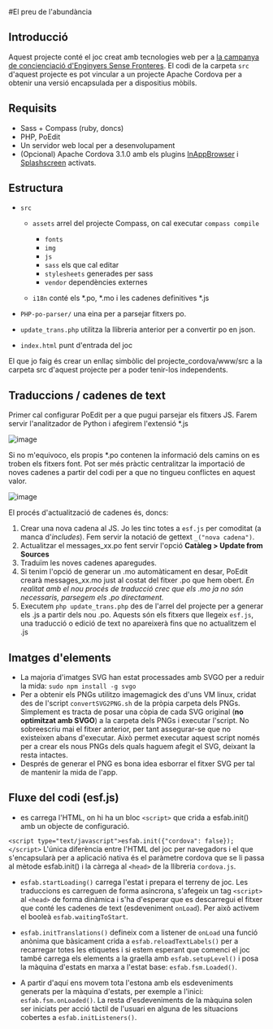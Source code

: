 #El preu de l'abundància

## Introducció
Aquest projecte conté el joc creat amb tecnologies web per a [la campanya de concienciació d'Enginyers Sense Fronteres](http://www.elpreudelabundancia.org/). El codi de la carpeta `src` d'aquest projecte es pot vincular a un projecte Apache Cordova per a obtenir una versió encapsulada per a dispositius mòbils.

## Requisits
+ Sass + Compass (ruby, doncs)
+ PHP, PoEdit
+ Un servidor web local per a desenvolupament
+ (Opcional) Apache Cordova 3.1.0 amb els plugins [InAppBrowser](http://cordova.apache.org/docs/en/3.1.0/cordova_inappbrowser_inappbrowser.md.html#InAppBrowser) i [Splashscreen](http://cordova.apache.org/docs/en/3.1.0/cordova_splashscreen_splashscreen.md.html#Splashscreen) activats.

## Estructura
+ `src`
	+ `assets` arrel del projecte Compass, on cal executar `compass compile`
		- `fonts`
		- `img`
		- `js`
		- `sass` els que cal editar
		- `stylesheets` generades per sass
		- `vendor` dependències externes
						
	+ `i18n` conté els \*.po, \*.mo i les cadenes definitives \*.js
	
+ `PHP-po-parser/` una eina per a parsejar fitxers po.

+ `update_trans.php` utilitza la llibreria anterior per a convertir po en json. 

+ `index.html` punt d'entrada del joc

El que jo faig és crear un enllaç simbòlic del projecte_cordova/www/src a la carpeta src d'aquest projecte per a poder tenir-los independents. 

## Traduccions / cadenes de text
Primer cal configurar PoEdit per a que pugui parsejar els fitxers JS. Farem servir l'analitzador de Python i afegirem l'extensió *.js

![image](http://softwaremeetsdesign.com/Coses/Poedit%20JS%20parser.png)

Si no m'equivoco, els propis *.po contenen la informació dels camins on es troben els fitxers font. Pot ser més pràctic centralitzar la importació de noves cadenes a partir del codi per a que no tingueu conflictes en aquest valor.

![image](http://softwaremeetsdesign.com/Coses/Po%20file%20js%20sources.png)

El procés d'actualització de cadenes és, doncs:

1. Crear una nova cadena al JS. Jo les tinc totes a `esf.js` per comoditat (a manca d'*includes*). Fem servir la notació de gettext `_("nova cadena")`.
2. Actualitzar el messages_xx.po fent servir l'opció **Catàleg > Update from Sources**
3. Traduïm les noves cadenes aparegudes.
4. Si tenim l'opció de generar un .mo automàticament en desar, PoEdit crearà messages_xx.mo just al costat del fitxer .po que hem obert. *En realitat amb el nou procés de traducció crec que els .mo ja no són necessaris, parsegem els .po directament.*
5. Executem `php update_trans.php` des de l'arrel del projecte per a generar els .js a partir dels nou .po. Aquests són els fitxers que llegeix `esf.js`, una traducció o edició de text no apareixerà fins que no actualitzem el .js

## Imatges d'elements
+ La majoria d'imatges SVG han estat processades amb SVGO per a reduir la mida:
`sudo npm install -g svgo`
+ Per a obtenir els PNGs utilitzo imagemagick des d'uns VM linux, cridat des de l'script `convertSVG2PNG.sh` de la pròpia carpeta dels PNGs. Simplement es tracta de posar una còpia de cada SVG original (**no optimitzat amb SVGO**) a la carpeta dels PNGs i executar l'script. No sobreescriu mai el fitxer anterior, per tant assegurar-se que no existeixen abans d'executar. Això permet executar aquest script només per a crear els nous PNGs dels quals haguem afegit el SVG, deixant la resta intactes.
+ Després de generar el PNG es bona idea esborrar el fitxer SVG per tal de mantenir la mida de l'app.

## Fluxe del codi (esf.js)
+ es carrega l'HTML, on hi ha un bloc `<script>` que crida a esfab.init() amb un objecte de configuració.

`<script type="text/javascript">esfab.init({"cordova": false});</script>`
L'única diferència entre l'HTML del joc per navegadors i el que s'encapsularà per a aplicació nativa és el paràmetre cordova que se li passa al mètode esfab.init() i la càrrega al `<head>` de la llibreria `cordova.js`.

+ `esfab.startLoading()` carrega l'estat i prepara el terreny de joc. Les traduccions es carreguen de forma asíncrona, s'afegeix un tag `<script>` al `<head>` de forma dinàmica i s'ha d'esperar que es descarregui el fitxer que conté les cadenes de text (esdeveniment `onLoad`). Per això activem el booleà `esfab.waitingToStart`.

+ `esfab.initTranslations()` defineix com a listener de `onLoad` una funció anònima que bàsicament crida a `esfab.reloadTextLabels()` per a recarregar totes les etiquetes i si estem esperant que comenci el joc també carrega els elements a la graella amb `esfab.setupLevel()` i posa la màquina d'estats en marxa a l'estat base: `esfab.fsm.Loaded()`.

+ A partir d'aquí ens movem tota l'estona amb els esdeveniments generats per la màquina d'estats, per exemple a l'inici: `esfab.fsm.onLoaded()`. La resta d'esdeveniments de la màquina solen ser iniciats per acció tàctil de l'usuari en alguna de les situacions cobertes a `esfab.initListeners()`.
